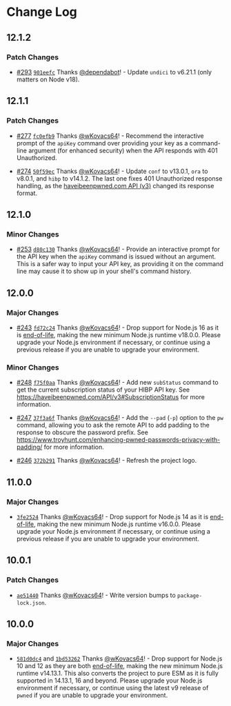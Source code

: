 # Change Log

## 12.1.2

### Patch Changes

- [#293](https://github.com/wKovacs64/pwned/pull/293) [`901eefc`](https://github.com/wKovacs64/pwned/commit/901eefc838d19631932b105aaa716712e67bb2a6) Thanks [@dependabot](https://github.com/apps/dependabot)! - Update `undici` to v6.21.1 (only matters on Node v18).

## 12.1.1

### Patch Changes

- [#277](https://github.com/wKovacs64/pwned/pull/277) [`fc0efb9`](https://github.com/wKovacs64/pwned/commit/fc0efb935e793e2c66251cda3fb894a7bf4b2a49) Thanks [@wKovacs64](https://github.com/wKovacs64)! - Recommend the interactive prompt of the `apiKey` command over providing your key as a command-line argument (for enhanced security) when the API responds with 401 Unauthorized.

- [#274](https://github.com/wKovacs64/pwned/pull/274) [`50f59ec`](https://github.com/wKovacs64/pwned/commit/50f59ece0e9f7c77d049ee4f94890c88155f1b04) Thanks [@wKovacs64](https://github.com/wKovacs64)! - Update `conf` to v13.0.1, `ora` to v8.0.1, and `hibp` to v14.1.2. The last one fixes 401 Unauthorized response handling, as the [haveibeenpwned.com API (v3)](https://haveibeenpwned.com/API/v3#Authorisation) changed its response format.

## 12.1.0

### Minor Changes

- [#253](https://github.com/wKovacs64/pwned/pull/253) [`d80c130`](https://github.com/wKovacs64/pwned/commit/d80c130f4610ff5f349a40e09b920ea436fc76c8) Thanks [@wKovacs64](https://github.com/wKovacs64)! - Provide an interactive prompt for the API key when the `apiKey` command is issued without an argument. This is a safer way to input your API key, as providing it on the command line may cause it to show up in your shell's command history.

## 12.0.0

### Major Changes

- [#243](https://github.com/wKovacs64/pwned/pull/243) [`fd72c24`](https://github.com/wKovacs64/pwned/commit/fd72c24a77892fb9b746aa717210ee4f6445d643) Thanks [@wKovacs64](https://github.com/wKovacs64)! - Drop support for Node.js 16 as it is [end-of-life](https://nodejs.org/en/download/releases), making the new minimum Node.js runtime v18.0.0. Please upgrade your Node.js environment if necessary, or continue using a previous release if you are unable to upgrade your environment.

### Minor Changes

- [#248](https://github.com/wKovacs64/pwned/pull/248) [`f75f0aa`](https://github.com/wKovacs64/pwned/commit/f75f0aacff7d72af3d49411fa1a413e476e17f65) Thanks [@wKovacs64](https://github.com/wKovacs64)! - Add new `subStatus` command to get the current subscription status of your HIBP API key. See https://haveibeenpwned.com/API/v3#SubscriptionStatus for more information.

- [#247](https://github.com/wKovacs64/pwned/pull/247) [`37f3a6f`](https://github.com/wKovacs64/pwned/commit/37f3a6fecb9497ae1c5315a56a55bd5c1c409d9d) Thanks [@wKovacs64](https://github.com/wKovacs64)! - Add the `--pad` (`-p`) option to the `pw` command, allowing you to ask the remote API to add padding to the response to obscure the password prefix. See https://www.troyhunt.com/enhancing-pwned-passwords-privacy-with-padding/ for more information.

- [#246](https://github.com/wKovacs64/pwned/pull/246) [`372b291`](https://github.com/wKovacs64/pwned/commit/372b2916fc2926c64cf3b1e1049449da02a2eac9) Thanks [@wKovacs64](https://github.com/wKovacs64)! - Refresh the project logo.

## 11.0.0

### Major Changes

- [`3fe2524`](https://github.com/wKovacs64/pwned/commit/3fe25245bd702886d2788541006cf236d915c800) Thanks [@wKovacs64](https://github.com/wKovacs64)! - Drop support for Node.js 14 as it is [end-of-life](https://nodejs.org/en/about/releases/), making the new minimum Node.js runtime v16.0.0. Please upgrade your Node.js environment if necessary, or continue using a previous release if you are unable to upgrade your environment.

## 10.0.1

### Patch Changes

- [`ae51440`](https://github.com/wKovacs64/pwned/commit/ae51440c39454b3f6921346b85c6500e9361b040) Thanks [@wKovacs64](https://github.com/wKovacs64)! - Write version bumps to `package-lock.json`.

## 10.0.0

### Major Changes

- [`581d0dc4`](https://github.com/wKovacs64/pwned/commit/581d0dc4dc7d3e796866003c116d5ca44da838b4) and [`1bd53262`](https://github.com/wKovacs64/pwned/commit/1bd532629446b5f9b72aac6ff82c5bafc9caa2fb) Thanks [@wKovacs64](https://github.com/wKovacs64)! - Drop support for Node.js 10 and 12 as they are both [end-of-life](https://nodejs.org/en/about/releases/), making the new minimum Node.js runtime v14.13.1. This also converts the project to pure ESM as it is fully supported in 14.13.1, 16 and beyond. Please upgrade your Node.js environment if necessary, or continue using the latest v9 release of `pwned` if you are unable to upgrade your environment.
